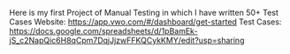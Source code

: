 Here is my first Project of Manual Testing in which I have written 50+ Test Cases
Website: https://app.vwo.com/#/dashboard/get-started
Test Cases: https://docs.google.com/spreadsheets/d/1pBamEk-jS_c2NapQic6H8qCpm7DqjJjzwFFKQCykKMY/edit?usp=sharing
